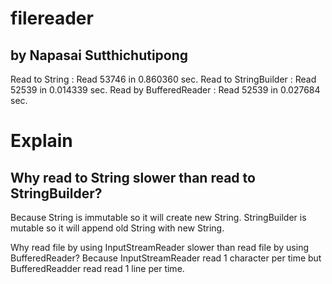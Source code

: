 # filereader
## by Napasai Sutthichutipong
Read to String : Read 53746 in 0.860360 sec.
Read to StringBuilder : Read 52539 in 0.014339 sec.
Read by BufferedReader : Read 52539 in 0.027684 sec.

# Explain 

## Why read to String slower than read to StringBuilder?
Because String is immutable so it will create new String. StringBuilder is mutable so it will append old String with new String.

Why read file by using InputStreamReader slower than read file by using BufferedReader?
Because InputStreamReader read 1 character per time but BufferedReadder read read 1 line per time.

